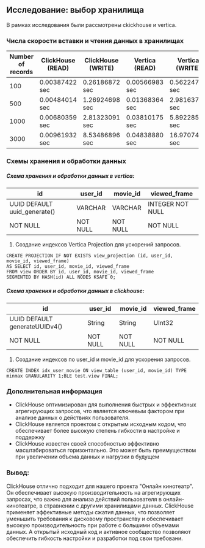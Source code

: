 ## Исследование: выбор хранилища

В рамках исследования были рассмотрены ckickhouse и vertica.

### Числа скорости вставки и чтения данных в хранилищах

| Number of records | ClickHouse (READ) | ClickHouse (WRITE) | Vertica (READ)  | Vertica (WRITE)  |
|-------------------|-------------------|--------------------|-----------------|------------------|
| 100               | 0.00387422 sec    | 0.26186872 sec     | 0.00566983 sec  | 0.56224783 sec   |
| 500               | 0.00484014 sec    | 1.26924698 sec     | 0.01368364 sec  | 2.98163748 sec   |
| 1000              | 0.00680359 sec    | 2.81323091 sec     | 0.03810175 sec  | 5.89228590 sec   |
| 3000              | 0.00961932 sec    | 8.53486896 sec     | 0.04838880 sec  | 16.9707446 sec   |


### Схемы хранения и обработки данных

##### Схема хранения и обработки данных в vertica:

| id                                   | user_id     | movie_id    | viewed_frame     |
|--------------------------------------|-------------|-------------|------------------|
| UUID DEFAULT uuid_generate()         | VARCHAR     | VARCHAR     | INTEGER NOT NULL |
| NOT NULL                             | NOT NULL    | NOT NULL    | NOT NULL         |



1) Создание индексов Vertica Projection для ускорений запросов.
```
CREATE PROJECTION IF NOT EXISTS view_projection (id, user_id, movie_id, viewed_frame)
AS SELECT id, user_id, movie_id, viewed_frame
FROM view ORDER BY id, user_id, movie_id, viewed_frame
SEGMENTED BY HASH(id) ALL NODES KSAFE 0;
```

##### Схема хранения и обработки данных в clickhouse:

| id                            | user_id           | movie_id         | viewed_frame   |
|-------------------------------|-------------------|------------------|----------------|
| UUID DEFAULT generateUUIDv4() | String            | String           | UInt32         |
| NOT NULL                      | NOT NULL          | NOT NULL         | NOT NULL       |


1) Создание индексов по user_id и movie_id для ускорения запросов.
```
CREATE INDEX idx_user_movie ON view_table (user_id, movie_id) TYPE minmax GRANULARITY 1;BLE test.view FINAL;
```

### Дополнительная информация

- ClickHouse оптимизирован для выполнения быстрых и эффективных агрегирующих запросов, что является ключевым фактором при анализе данных о действиях пользователя.
- ClickHouse является проектом с открытым исходным кодом, что обеспечивает более высокую степень гибкости в настройке и поддержку
- ClickHouse известен своей способностью эффективно масштабироваться горизонтально. Это может быть преимуществом при увеличении объема данных и нагрузки в будущем


### Вывод:

ClickHouse отлично подходит для нашего проекта "Онлайн кинотеатр". Он обеспечивает высокую производительность на агрегирующих запросах, что важно для анализа действий пользователя в онлайн-кинотеатре, в стравнении с другими хранилищами данных. ClickHouse применяет эффективные методы сжатия данных, что позволяет уменьшить требования к дисковому пространству и обеспечивает высокую производительность при работе с большими объемами данных. А открытый исходный код и активное сообщество позволяют обеспечить гибкость настройки и разработки под свои требовани.